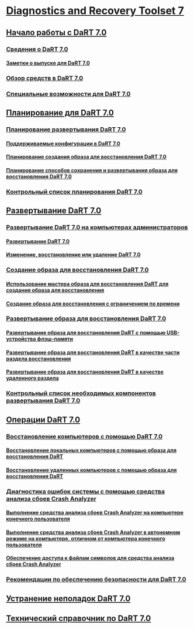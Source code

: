 # [Diagnostics and Recovery Toolset 7](index.md)
## [Начало работы с DaRT 7.0](getting-started-with-dart-70-new-ia.md)
### [Сведения о DaRT 7.0](about-dart-70-new-ia.md)
#### [Заметки о выпуске для DaRT 7.0](release-notes-for-dart-70-new-ia.md)
### [Обзор средств в DaRT 7.0](overview-of-the-tools-in-dart-70-new-ia.md)
### [Специальные возможности для DaRT 7.0](accessibility-for-dart-70.md)
## [Планирование для DaRT 7.0](planning-for-dart-70-new-ia.md)
### [Планирование развертывания DaRT 7.0](planning-to-deploy-dart-70.md)
#### [Поддерживаемые конфигурации в DaRT 7.0](dart-70-supported-configurations-dart-7.md)
#### [Планирование создания образа для восстановления DaRT 7.0](planning-to-create-the-dart-70-recovery-image.md)
#### [Планирование способов сохранения и развертывания образа для восстановления DaRT 7.0](planning-how-to-save-and-deploy-the-dart-70-recovery-image.md)
### [Контрольный список планирования DaRT 7.0](dart-70-planning-checklist-dart-7.md)
## [Развертывание DaRT 7.0](deploying-dart-70-new-ia.md)
### [Развертывание DaRT 7.0 на компьютерах администраторов](deploying-dart-70-to-administrator-computers-dart-7.md)
#### [Развертывание DaRT 7.0](how-to-deploy-dart-70.md)
#### [Изменение, восстановление или удаление DaRT 7.0](how-to-change-repair-or-remove-dart-70.md)
### [Создание образа для восстановления DaRT 7.0](creating-the-dart-70-recovery-image-dart-7.md)
#### [Использование мастера образа для восстановления DaRT для создания образа для восстановления](how-to-use-the-dart-recovery-image-wizard-to-create-the-recovery-image-dart-7.md)
#### [Создание образа для восстановления с ограничением по времени](how-to-create-a-time-limited-recovery-image-dart-7.md)
### [Развертывание образа для восстановления DaRT 7.0](deploying-the-dart-70-recovery-image-dart-7.md)
#### [Развертывание образа для восстановления DaRT с помощью USB-устройства флэш-памяти](how-to-deploy-the-dart-recovery-image-using-a-usb-flash-drive-dart-7.md)
#### [Развертывание образа для восстановления DaRT в качестве части раздела восстановления](how-to-deploy-the-dart-recovery-image-as-part-of-a-recovery-partition-dart-7.md)
#### [Развертывание образа для восстановления DaRT в качестве удаленного раздела](how-to-deploy-the-dart-recovery-image-as-a-remote-partition-dart-7.md)
### [Контрольный список необходимых компонентов развертывания DaRT 7.0](dart-70-deployment-checklist-dart-7.md)
## [Операции DaRT 7.0](operations-for-dart-70-new-ia.md)
### [Восстановление компьютеров с помощью DaRT 7.0](recovering-computers-using-dart-70-dart-7.md)
#### [Восстановление локальных компьютеров с помощью образа для восстановления DaRT](how-to-recover-local-computers-using-the-dart-recovery-image-dart-7.md)
#### [Восстановление удаленных компьютеров с помощью образа для восстановления DaRT](how-to-recover-remote-computers-using-the-dart-recovery-image-dart-7.md)
### [Диагностика ошибок системы с помощью средства анализа сбоев Crash Analyzer](diagnosing-system-failures-with-crash-analyzer--dart-7.md)
#### [Выполнение средства анализа сбоев Crash Analyzer на компьютере конечного пользователя](how-to-run-the-crash-analyzer-on-an-end-user-computer-dart-7.md)
#### [Выполнение средства анализа сбоев Crash Analyzer в автономном режиме на компьютере, отличном от компьютера конечного пользователя](how-to-run-the-crash-analyzer-in-stand-alone-mode-on-a-computer-other-than-an-end-user-computer-dart-7.md)
#### [Обеспечение доступа к файлам символов для средства анализа сбоев Crash Analyzer](how-to-ensure-that-crash-analyzer-can-access-symbol-files-dart-7.md)
### [Рекомендации по обеспечению безопасности для DaRT 7.0](security-considerations-for-dart-70-dart-7.md)
## [Устранение неполадок DaRT 7.0](troubleshooting-dart-70-new-ia.md)
## [Технический справочник по DaRT 7.0](technical-reference-for-dart-70-new-ia.md)

